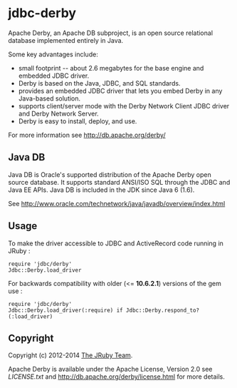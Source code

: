 # jdbc-derby

Apache Derby, an Apache DB subproject, is an open source relational database
implemented entirely in Java.

Some key advantages include:
 * small footprint -- about 2.6 megabytes for the base engine and embedded JDBC driver.
 * Derby is based on the Java, JDBC, and SQL standards.
 * provides an embedded JDBC driver that lets you embed Derby in any Java-based solution.
 * supports client/server mode with the Derby Network Client JDBC driver and Derby Network Server.
 * Derby is easy to install, deploy, and use.

For more information see http://db.apache.org/derby/

## Java DB

Java DB is Oracle's supported distribution of the Apache Derby open source database.
It supports standard ANSI/ISO SQL through the JDBC and Java EE APIs.
Java DB is included in the JDK since Java 6 (1.6).

See http://www.oracle.com/technetwork/java/javadb/overview/index.html

## Usage

To make the driver accessible to JDBC and ActiveRecord code running in JRuby :

    require 'jdbc/derby'
    Jdbc::Derby.load_driver

For backwards compatibility with older (<= **10.6.2.1**) versions of the gem use :

    require 'jdbc/derby'
    Jdbc::Derby.load_driver(:require) if Jdbc::Derby.respond_to?(:load_driver)

## Copyright

Copyright (c) 2012-2014 [The JRuby Team](https://github.com/jruby).

Apache Derby is available under the Apache License, Version 2.0
see *LICENSE.txt* and http://db.apache.org/derby/license.html for more details.
